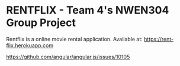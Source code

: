 

# RENTFLIX - Team 4's NWEN304 Group Project

Rentflix is a online movie rental application. Available at: https://rent-flix.herokuapp.com

https://github.com/angular/angular.js/issues/10105





